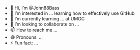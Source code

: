 - 👋 Hi, I’m @John88Bass
- 👀 I’m interested in ... learning how to effectively use GitHub
- 🌱 I’m currently learning ... at UMGC
- 💞️ I’m looking to collaborate on ...
- 📫 How to reach me ...
- 😄 Pronouns: ...
- ⚡ Fun fact: ...

<!---
John88Bass/John88Bass is a ✨ special ✨ repository because its `README.md` (this file) appears on your GitHub profile.
You can click the Preview link to take a look at your changes.
--->
